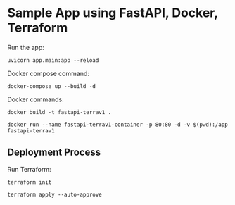 # Sample App using FastAPI, Docker, Terraform

Run the app:
```shell
uvicorn app.main:app --reload
```

Docker compose command:
```shell
docker-compose up --build -d
```

Docker commands:
```shell
docker build -t fastapi-terrav1 .

docker run --name fastapi-terrav1-container -p 80:80 -d -v $(pwd):/app fastapi-terrav1 
```
## Deployment Process

Run Terraform:
```shell
terraform init

terraform apply --auto-approve
```